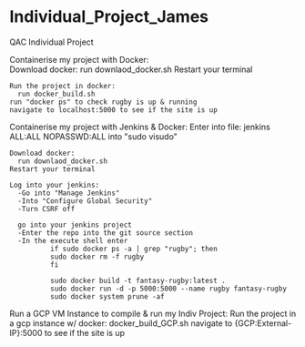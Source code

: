 # Individual_Project_James
QAC Individual Project

Containerise my project with Docker:   
    Download docker:
      run downlaod_docker.sh
    Restart your terminal
    
    Run the project in docker:
      run docker_build.sh
    run "docker ps" to check rugby is up & running
    navigate to localhost:5000 to see if the site is up

Containerise my project with Jenkins & Docker:
     Enter into file:
      jenkins ALL:ALL NOPASSWD:ALL
      into "sudo visudo"
      
    Download docker:
      run downlaod_docker.sh
    Restart your terminal

    Log into your jenkins:
      -Go into "Manage Jenkins"
      -Into "Configure Global Security"
      -Turn CSRF off

      go into your jenkins project
      -Enter the repo into the git source section
      -In the execute shell enter
              if sudo docker ps -a | grep "rugby"; then
              sudo docker rm -f rugby
              fi

              sudo docker build -t fantasy-rugby:latest .
              sudo docker run -d -p 5000:5000 --name rugby fantasy-rugby
              sudo docker system prune -af

Run a GCP VM Instance to compile & run my Indiv Project:
    Run the project in a gcp instance w/ docker:
      docker_build_GCP.sh
    navigate to {GCP:External-IP}:5000 to see if the site is up
